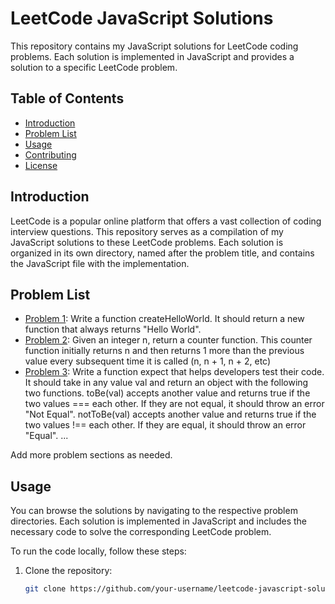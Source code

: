 # LeetCode JavaScript Solutions

This repository contains my JavaScript solutions for LeetCode coding problems. Each solution is implemented in JavaScript and provides a solution to a specific LeetCode problem.

## Table of Contents

- [Introduction](#introduction)
- [Problem List](#problem-list)
- [Usage](#usage)
- [Contributing](#contributing)
- [License](#license)

## Introduction

LeetCode is a popular online platform that offers a vast collection of coding interview questions. This repository serves as a compilation of my JavaScript solutions to these LeetCode problems. Each solution is organized in its own directory, named after the problem title, and contains the JavaScript file with the implementation.

## Problem List

- [Problem 1](./Create%20Hello%20World%20Function.html): Write a function createHelloWorld. It should return a new function that always returns "Hello World".
- [Problem 2](./Counter.html): Given an integer n, return a counter function. This counter function initially returns n and then returns 1 more than the previous value every subsequent time it is called (n, n + 1, n + 2, etc)
- [Problem 3](./tobeornottobe.html): Write a function expect that helps developers test their code. It should take in any value val and return an object with the following two functions.
toBe(val) accepts another value and returns true if the two values === each other. If they are not equal, it should throw an error "Not Equal".
notToBe(val) accepts another value and returns true if the two values !== each other. If they are equal, it should throw an error "Equal".
  ...

Add more problem sections as needed.

## Usage

You can browse the solutions by navigating to the respective problem directories. Each solution is implemented in JavaScript and includes the necessary code to solve the corresponding LeetCode problem.

To run the code locally, follow these steps:

1. Clone the repository:

   ```bash
   git clone https://github.com/your-username/leetcode-javascript-solutions.git
